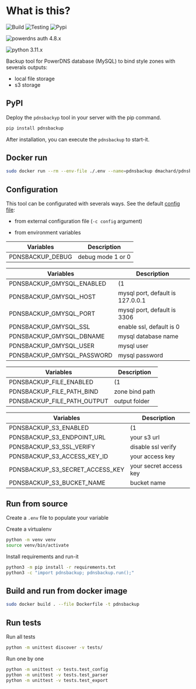 # What is this?

![Build](https://github.com/dmachard/python-pdnsbackup/workflows/Build/badge.svg) ![Testing](https://github.com/dmachard/python-pdnsbackup/workflows/Testing/badge.svg) ![Pypi](https://github.com/dmachard/python-pdnsbackup/workflows/Publish/badge.svg)

![powerdns auth 4.8.x](https://img.shields.io/badge/pdns%204.8.x-tested-green)

![python 3.11.x](https://img.shields.io/badge/python%203.11.x-tested-blue)

Backup tool for PowerDNS database (MySQL) to bind style zones with severals outputs:

- local file storage
- s3 storage

## PyPI

Deploy the `pdnsbackyp` tool in your server with the pip command.

```python
pip install pdnsbackup
```

After installation, you can execute the `pdnsbackup` to start-it.


## Docker run

```bash
sudo docker run --rm --env-file ./.env --name=pdnsbackup dmachard/pdnsbackup:latest
```

## Configuration

This tool can be configurated with severals ways. See the default [config file](/pdnsbackup/config.yml):

- from external configuration file (`-c config` argument)

- from environment variables

| Variables | Description |
| ------------- | ------------- |
| PDNSBACKUP_DEBUG | debug mode 1 or 0 |

| Variables | Description |
| ------------- | ------------- |
| PDNSBACKUP_GMYSQL_ENABLED | (1|0) enable gmysql backend, enabled by default |
| PDNSBACKUP_GMYSQL_HOST | mysql port, default is 127.0.0.1 |
| PDNSBACKUP_GMYSQL_PORT | mysql port, default is 3306 |
| PDNSBACKUP_GMYSQL_SSL | enable ssl, default is 0 |
| PDNSBACKUP_GMYSQL_DBNAME | mysql database name |
| PDNSBACKUP_GMYSQL_USER | mysql user |
| PDNSBACKUP_GMYSQL_PASSWORD | mysql password  |

| Variables | Description |
| ------------- | ------------- |
| PDNSBACKUP_FILE_ENABLED | (1|0) enable backup to file, enabled by default |
| PDNSBACKUP_FILE_PATH_BIND | zone bind path  |
| PDNSBACKUP_FILE_PATH_OUTPUT | output folder |

| Variables | Description |
| ------------- | ------------- |
| PDNSBACKUP_S3_ENABLED | (1|0) enable backup to S3 storage, disabled by default |
| PDNSBACKUP_S3_ENDPOINT_URL | your s3 url |
| PDNSBACKUP_S3_SSL_VERIFY | disable ssl verify |
| PDNSBACKUP_S3_ACCESS_KEY_ID | your access key |
| PDNSBACKUP_S3_SECRET_ACCESS_KEY | your secret access key |
| PDNSBACKUP_S3_BUCKET_NAME | bucket name |

## Run from source

Create a `.env` file to populate your variable

Create a virtualenv

```bash
python -m venv venv
source venv/bin/activate
```

Install requirements and run-it

```bash
python3 -m pip install -r requirements.txt
python3 -c "import pdnsbackup; pdnsbackup.run();"
```

## Build and run from docker image

```bash
sudo docker build . --file Dockerfile -t pdnsbackup
```

## Run tests

Run all tests

```bash
python -m unittest discover -v tests/
```

Run one by one

```bash
python -m unittest -v tests.test_config
python -m unittest -v tests.test_parser
python -m unittest -v tests.test_export
```
